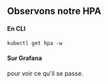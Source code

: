 ## Observons notre HPA

#### En CLI

```console
kubectl get hpa -w
```

#### Sur Grafana

pour voir ce qu'il se passe.
